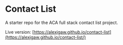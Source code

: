 # Contact List

A starter repo for the ACA full stack contact list project.

Live version:
[https://alexjgaw.github.io/contact-list](https://alexjgaw.github.io/contact-list/)
